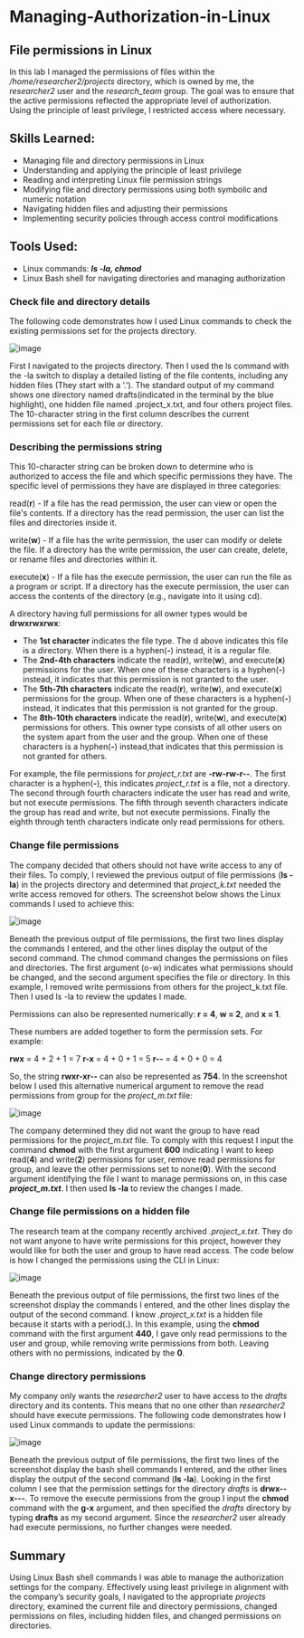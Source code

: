 # Managing-Authorization-in-Linux

## File permissions in Linux

In this lab I managed the permissions of files within the _/home/researcher2/projects_ directory, which is owned by me, the _researcher2_ user and the _research_team_ group. The goal was to ensure that the active permissions reflected the appropriate level of authorization. Using the principle of least privilege, I restricted access where necessary.

## Skills Learned:

- Managing file and directory permissions in Linux
- Understanding and applying the principle of least privilege
- Reading and interpreting Linux file permission strings
- Modifying file and directory permissions using both symbolic and numeric notation
- Navigating hidden files and adjusting their permissions
- Implementing security policies through access control modifications

## Tools Used:

- Linux commands: _**ls -la, chmod**_
- Linux Bash shell for navigating directories and managing authorization

### Check file and directory details

The following code demonstrates how I used Linux commands to check the existing permissions set for the projects directory.

![image](https://github.com/user-attachments/assets/c2ba60c0-7056-479d-97da-7dffcad38b16)

First I navigated to the projects directory. Then I used the ls command with the -la switch to display a detailed listing of the file contents, including any hidden files (They start with a ‘.’). The standard output of my command shows one directory named drafts(indicated in the terminal by the blue highlight), one hidden file named .project_x.txt, and four others project files. The 10-character string in the first column describes the current permissions set for each file or directory.

### Describing the permissions string

This 10-character string can be broken down to determine who is authorized to access the file and which specific permissions they have. The specific level of permissions they have are displayed in three categories: 

read(**r**) - If a file has the read permission, the user can view or open the file's contents. If a directory has the read permission, the user can list the files and      directories inside it.
  
write(**w**) - If a file has the write permission, the user can modify or delete the file. If a directory has the write permission, the user can create, delete, or rename   files and directories within it.
  
execute(**x**) - If a file has the execute permission, the user can run the file as a program or script. If a directory has the execute permission, the user can access the  contents of the directory (e.g., navigate into it using cd).

A directory having full permissions for all owner types would be **drwxrwxrwx**:

- The **1st character** indicates the file type. The d above indicates this file is a directory. When there is a hyphen(**-**) instead, it is a regular file.  
- The **2nd-4th characters** indicate the read(**r**), write(**w**), and execute(**x**) permissions for the user. When one of these characters is a hyphen(**-**) instead, it indicates that   this permission is not granted to the user.
- The **5th-7th characters** indicate the read(**r**), write(**w**), and execute(**x**) permissions for the group. When one of these characters is a hyphen(**-**) instead, it indicates that this permission is not granted for the group.
- The **8th-10th characters** indicate the read(**r**), write(**w**), and execute(**x**) permissions for others. This owner type consists of all other users on the system apart from the user and the group. When one of these characters is a hyphen(**-**) instead,that indicates that this permission is not granted for others.

For example, the file permissions for _project_r.txt_ are **-rw-rw-r--**. The first character is a hyphen(**-**), this indicates _project_r.txt_ is a file, not a directory. The second through fourth characters indicate the user has read and write, but not execute permissions. The fifth through seventh characters indicate the group has read and write, but not execute permissions. Finally the eighth through tenth characters indicate only read permissions for others. 

### Change file permissions

The company decided that others should not have write access to any of their files. To comply, I reviewed the previous output of file permissions (**ls -la**) in the projects directory and determined that _project_k.txt_ needed the write access removed for others. The screenshot below shows the Linux commands I used to achieve this: 

![image](https://github.com/user-attachments/assets/2d97a6d7-a731-46c2-a5f4-e863c1abbc8c)

Beneath the previous output of file permissions, the first two lines display the commands I entered, and the other lines display the output of the second command. The chmod command changes the permissions on files and directories. The first argument (o-w) indicates what permissions should be changed, and the second argument specifies the file or directory. In this example, I removed write permissions from others for the project_k.txt file. Then I used ls -la to review the updates I made.

Permissions can also be represented numerically:
**r = 4**, **w = 2**, and **x = 1**.

These numbers are added together to form the permission sets. For example:

**rwx** = 4 + 2 + 1 = 7
**r-x** = 4 + 0 + 1 = 5
**r--** = 4 + 0 + 0 = 4

So, the string **rwxr-xr--** can also be represented as **754**.
In the screenshot below I used this alternative numerical argument to remove the read permissions from group for the _project_m.txt_ file:

![image](https://github.com/user-attachments/assets/b6d69a8b-0192-4059-9c20-4bc9a728945a)

The company determined they did not want the group to have read permissions for the _project_m.txt_ file. To comply with this request I input the command **chmod** with the first argument **600** indicating I want to keep read(**4**) and write(**2**) permissions for user, remove read permissions for group, and leave the other permissions set to none(**0**). With the second argument identifying the file I want to manage permissions on, in this case **_project_m.txt_**. I then used **ls -la** to review the changes I made.

### Change file permissions on a hidden file

The research team at the company recently archived _.project_x.txt_. They do not want anyone to have write permissions for this project, however they would like for both the user and group to have read access. The code below is how I changed the permissions using the CLI in Linux:

![image](https://github.com/user-attachments/assets/d1013031-b68f-4de9-9bfc-e1bcfb59abb8)

Beneath the previous output of file permissions, the first two lines of the screenshot display the commands I entered, and the other lines display the output of the second command. I know _.project_x.txt_ is a hidden file because it starts with a period(**.**). In this example, using the **chmod** command with the first argument **440**, I gave only read permissions to the user and group, while removing write permissions from both. Leaving others with no permissions, indicated by the **0**. 

### Change directory permissions

My company only wants the _researcher2_ user to have access to the _drafts_ directory and its contents. This means that no one other than _researcher2_ should have execute permissions. The following code demonstrates how I used Linux commands to update the permissions:

![image](https://github.com/user-attachments/assets/d4f3938a-5ed0-4cc2-9d62-18394ee917ea)

Beneath the previous output of file permissions, the first two lines of the screenshot display the bash shell commands I entered, and the other lines display the output of the second command (**ls -la**). Looking in the first column I see that the permission settings for the directory _drafts_ is **drwx--x---**. To remove the execute permissions from the group I input the **chmod** command with the **g-x** argument, and then specified the _drafts_ directory by typing **drafts** as my second argument. Since the _researcher2_ user already had execute permissions, no further changes were needed.

## Summary
Using Linux Bash shell commands I was able to manage the authorization settings for the company. Effectively using least privilege in alignment with the company’s security goals, I navigated to the appropriate _projects_ directory, examined the current file and directory permissions, changed permissions on files, including hidden files, and changed permissions on directories. 















































